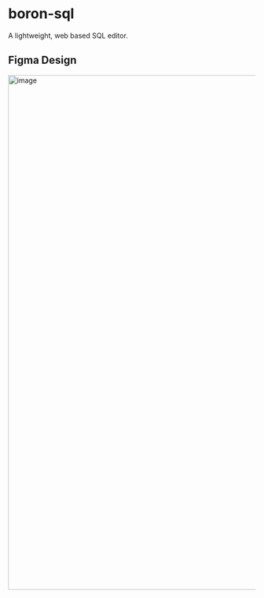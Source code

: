 # boron-sql
A lightweight, web based SQL editor. 


<h2>Figma Design</h2>
<img width="1045" alt="image" src="https://user-images.githubusercontent.com/64187887/226154665-02b5c517-ce13-4791-9849-706d47fca693.png">
